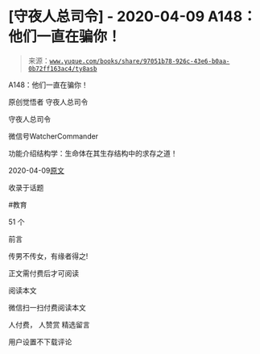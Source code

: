 # [守夜人总司令] - 2020-04-09 A148：他们一直在骗你！

> 来源：[`www.yuque.com/books/share/97051b78-926c-43e6-b0aa-0b72ff163ac4/ty8asb`](https://www.yuque.com/books/share/97051b78-926c-43e6-b0aa-0b72ff163ac4/ty8asb)



A148：他们一直在骗你！ 

原创觉悟者 守夜人总司令 

守夜人总司令 

微信号WatcherCommander 

功能介绍结构学：生命体在其生存结构中的求存之道！ 

2020-04-09[原文](https://mp.weixin.qq.com/s?__biz=MzAxNDk1NjI2Mw==&mid=2247485104&idx=1&sn=95439802cbeb1e42c406b5db1506d630&chksm=9b8a2538acfdac2e0f18661179a39a4ac262d1621e470595a57d660561c5dab9f0a895564fcc&scene=27#wechat_redirect&cpage=251) 

收录于话题 

#教育 

51 个 

前言 

传男不传女，有缘者得之! 

正文需付费后才可阅读 

阅读本文 

微信扫一扫付费阅读本文 

人付费， 人赞赏 <ne-h3 id="E9nHO" data-lake-id="E9nHO"><ne-heading-ext><ne-heading-anchor></ne-heading-anchor><ne-heading-fold></ne-heading-fold></ne-heading-ext><ne-heading-content>精选留言</ne-heading-content></ne-h3> 

用户设置不下载评论